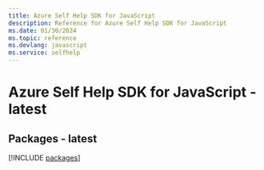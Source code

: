 ```yaml
---
title: Azure Self Help SDK for JavaScript
description: Reference for Azure Self Help SDK for JavaScript
ms.date: 01/30/2024
ms.topic: reference
ms.devlang: javascript
ms.service: selfhelp
---
```

# Azure Self Help SDK for JavaScript - latest
## Packages - latest
[!INCLUDE [packages](self-help-index.md)]